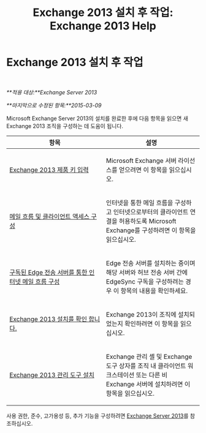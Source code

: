 ﻿---
title: 'Exchange 2013 설치 후 작업: Exchange 2013 Help'
TOCTitle: Exchange 2013 설치 후 작업
ms:assetid: bd99aaa4-b82c-427c-ab65-b9230ff63fb2
ms:mtpsurl: https://technet.microsoft.com/ko-kr/library/Bb124397(v=EXCHG.150)
ms:contentKeyID: 50484030
ms.date: 05/22/2018
mtps_version: v=EXCHG.150
ms.translationtype: MT
---

# Exchange 2013 설치 후 작업

 

_**적용 대상:**Exchange Server 2013_

_**마지막으로 수정된 항목:**2015-03-09_

Microsoft Exchange Server 2013의 설치를 완료한 후에 다음 항목을 읽으면 새 Exchange 2013 조직을 구성하는 데 도움이 됩니다.


<table>
<colgroup>
<col style="width: 50%" />
<col style="width: 50%" />
</colgroup>
<thead>
<tr class="header">
<th>항목</th>
<th>설명</th>
</tr>
</thead>
<tbody>
<tr class="odd">
<td><p><a href="enter-your-exchange-2013-product-key-exchange-2013-help.md">Exchange 2013 제품 키 입력</a></p></td>
<td><p>Microsoft Exchange 서버 라이선스를 얻으려면 이 항목을 읽으십시오.</p></td>
</tr>
<tr class="even">
<td><p><a href="configure-mail-flow-and-client-access-exchange-2013-help.md">메일 흐름 및 클라이언트 액세스 구성</a></p></td>
<td><p>인터넷을 통한 메일 흐름을 구성하고 인터넷으로부터의 클라이언트 연결을 허용하도록 Microsoft Exchange를 구성하려면 이 항목을 읽으십시오.</p></td>
</tr>
<tr class="odd">
<td><p><a href="configure-internet-mail-flow-through-a-subscribed-edge-transport-server-exchange-2013-help.md">구독된 Edge 전송 서버를 통한 인터넷 메일 흐름 구성</a></p></td>
<td><p>Edge 전송 서버를 설치하는 중이며 해당 서버와 허브 전송 서버 간에 EdgeSync 구독을 구성하려는 경우 이 항목의 내용을 확인하세요.</p></td>
</tr>
<tr class="even">
<td><p><a href="verify-an-exchange-2013-installation-exchange-2013-help.md">Exchange 2013 설치를 확인 합니다.</a></p></td>
<td><p>Exchange 2013이 조직에 설치되었는지 확인하려면 이 항목을 읽으십시오.</p></td>
</tr>
<tr class="odd">
<td><p><a href="install-the-exchange-2013-management-tools-exchange-2013-help.md">Exchange 2013 관리 도구 설치</a></p></td>
<td><p>Exchange 관리 셸 및 Exchange 도구 상자를 조직 내 클라이언트 워크스테이션 또는 다른 비 Exchange 서버에 설치하려면 이 항목을 읽으십시오.</p></td>
</tr>
</tbody>
</table>


사용 권한, 준수, 고가용성 등, 추가 기능을 구성하려면 [Exchange Server 2013](exchange-server-2013-exchange-2013-help.md)를 참조하십시오.

